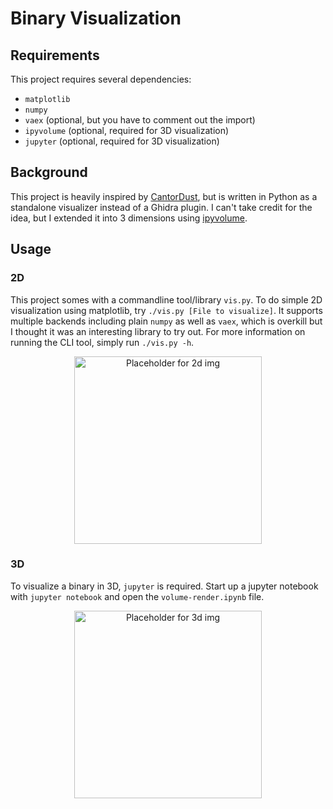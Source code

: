 # Binary Visualization

## Requirements
This project requires several dependencies:
- `matplotlib`
- `numpy`
- `vaex` (optional, but you have to comment out the import)
- `ipyvolume` (optional, required for 3D visualization)
- `jupyter` (optional, required for 3D visualization)

## Background
This project is heavily inspired by [CantorDust](https://github.com/Battelle/cantordust), but is written in Python as a standalone visualizer instead of a Ghidra plugin. I can't take credit for the idea, but I extended it into 3 dimensions using [ipyvolume](https://ipyvolume.readthedocs.io/en/latest/). 

## Usage
### 2D
This project somes with a commandline tool/library `vis.py`. To do simple 2D visualization using matplotlib, try `./vis.py [File to visualize]`. It supports multiple backends including plain `numpy` as well as `vaex`, which is overkill but I thought it was an interesting library to try out. For more information on running the CLI tool, simply run `./vis.py -h`. 
<p align="center">
  <img width=300 height=300 alt="Placeholder for 2d img" src="" />
</p>



### 3D
To visualize a binary in 3D, `jupyter` is required. Start up a jupyter notebook with `jupyter notebook` and open the `volume-render.ipynb` file.
<p align="center">
  <img width=300 height=300 alt="Placeholder for 3d img" src="" />
</p>

